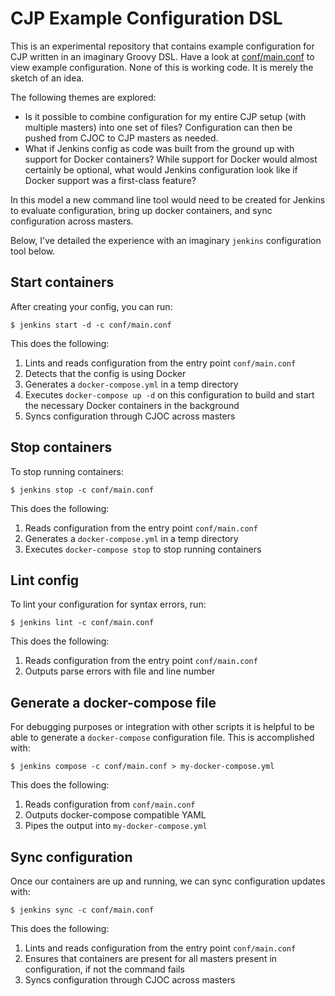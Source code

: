 # CJP Example Configuration DSL

This is an experimental repository that contains example configuration for CJP
written in an imaginary Groovy DSL. Have a look at
[conf/main.conf](conf/main.conf) to view example configuration. None of this is
working code. It is merely the sketch of an idea.

The following themes are explored:

* Is it possible to combine configuration for my entire CJP setup (with
  multiple masters) into one set of files? Configuration can then be pushed
  from CJOC to CJP masters as needed.
* What if Jenkins config as code was built from the ground up with support for
  Docker containers? While support for Docker would almost certainly be
  optional, what would Jenkins configuration look like if Docker support was a
  first-class feature?

In this model a new command line tool would need to be created for Jenkins to
evaluate configuration, bring up docker containers, and sync configuration
across masters.

Below, I've detailed the experience with an imaginary `jenkins` configuration
tool below.


## Start containers

After creating your config, you can run:

    $ jenkins start -d -c conf/main.conf

This does the following:

1. Lints and reads configuration from the entry point `conf/main.conf`
2. Detects that the config is using Docker
3. Generates a `docker-compose.yml` in a temp directory
4. Executes `docker-compose up -d` on this configuration to build and start the
   necessary Docker containers in the background
3. Syncs configuration through CJOC across masters


## Stop containers

To stop running containers:

    $ jenkins stop -c conf/main.conf

This does the following:

1. Reads configuration from the entry point `conf/main.conf`
2. Generates a `docker-compose.yml` in a temp directory
3. Executes `docker-compose stop` to stop running containers


## Lint config

To lint your configuration for syntax errors, run:

    $ jenkins lint -c conf/main.conf

This does the following:

1. Reads configuration from the entry point `conf/main.conf`
2. Outputs parse errors with file and line number


## Generate a docker-compose file

For debugging purposes or integration with other scripts it is helpful to be
able to generate a `docker-compose` configuration file. This is accomplished
with:

    $ jenkins compose -c conf/main.conf > my-docker-compose.yml

This does the following:

1. Reads configuration from `conf/main.conf`
2. Outputs docker-compose compatible YAML
3. Pipes the output into `my-docker-compose.yml`


## Sync configuration

Once our containers are up and running, we can sync configuration updates with:

    $ jenkins sync -c conf/main.conf

This does the following:

1. Lints and reads configuration from the entry point `conf/main.conf`
2. Ensures that containers are present for all masters present in
   configuration, if not the command fails
3. Syncs configuration through CJOC across masters

